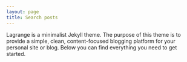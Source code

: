 ```yaml
---
layout: page
title: Search posts
---
```



Lagrange is a minimalist Jekyll theme. The purpose of this theme is to provide a simple, clean, content-focused blogging platform for your personal site or blog. Below you can find everything you need to get started.
